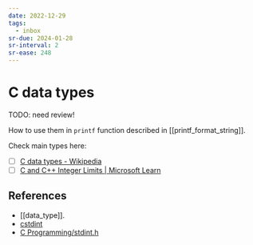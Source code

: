 ```yaml
---
date: 2022-12-29
tags:
  - inbox
sr-due: 2024-01-28
sr-interval: 2
sr-ease: 248
---
```


# C data types

TODO: need review!

How to use them in `printf` function described in [[printf_format_string]].

Check main types here:

- [ ] [C data types - Wikipedia](https://en.wikipedia.org/wiki/C_data_types#Main_types)
- [ ] [C and C++ Integer Limits | Microsoft Learn](https://learn.microsoft.com/en-us/cpp/c-language/cpp-integer-limits?view=msvc-170)

## References

- [[data_type]].
- [cstdint](https://www.cplusplus.com/reference/cstdint/)
- [C Programming/stdint.h](https://en.wikibooks.org/wiki/C_Programming/stdint.h)

